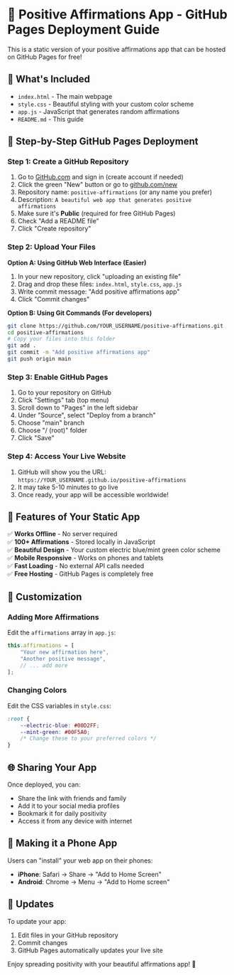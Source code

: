 # 🌟 Positive Affirmations App - GitHub Pages Deployment Guide

This is a static version of your positive affirmations app that can be hosted on GitHub Pages for free!

## 📁 What's Included

- `index.html` - The main webpage
- `style.css` - Beautiful styling with your custom color scheme
- `app.js` - JavaScript that generates random affirmations
- `README.md` - This guide

## 🚀 Step-by-Step GitHub Pages Deployment

### Step 1: Create a GitHub Repository

1. Go to [GitHub.com](https://github.com) and sign in (create account if needed)
2. Click the green "New" button or go to [github.com/new](https://github.com/new)
3. Repository name: `positive-affirmations` (or any name you prefer)
4. Description: `A beautiful web app that generates positive affirmations`
5. Make sure it's **Public** (required for free GitHub Pages)
6. Check "Add a README file"
7. Click "Create repository"

### Step 2: Upload Your Files

**Option A: Using GitHub Web Interface (Easier)**
1. In your new repository, click "uploading an existing file"
2. Drag and drop these files: `index.html`, `style.css`, `app.js`
3. Write commit message: "Add positive affirmations app"
4. Click "Commit changes"

**Option B: Using Git Commands (For developers)**
```bash
git clone https://github.com/YOUR_USERNAME/positive-affirmations.git
cd positive-affirmations
# Copy your files into this folder
git add .
git commit -m "Add positive affirmations app"
git push origin main
```

### Step 3: Enable GitHub Pages

1. Go to your repository on GitHub
2. Click "Settings" tab (top menu)
3. Scroll down to "Pages" in the left sidebar
4. Under "Source", select "Deploy from a branch"
5. Choose "main" branch
6. Choose "/ (root)" folder
7. Click "Save"

### Step 4: Access Your Live Website

1. GitHub will show you the URL: `https://YOUR_USERNAME.github.io/positive-affirmations`
2. It may take 5-10 minutes to go live
3. Once ready, your app will be accessible worldwide!

## 🎨 Features of Your Static App

✅ **Works Offline** - No server required  
✅ **100+ Affirmations** - Stored locally in JavaScript  
✅ **Beautiful Design** - Your custom electric blue/mint green color scheme  
✅ **Mobile Responsive** - Works on phones and tablets  
✅ **Fast Loading** - No external API calls needed  
✅ **Free Hosting** - GitHub Pages is completely free  

## 🔧 Customization

### Adding More Affirmations
Edit the `affirmations` array in `app.js`:
```javascript
this.affirmations = [
    "Your new affirmation here",
    "Another positive message",
    // ... add more
];
```

### Changing Colors
Edit the CSS variables in `style.css`:
```css
:root {
    --electric-blue: #00D2FF;
    --mint-green: #00F5A0;
    /* Change these to your preferred colors */
}
```

## 🌐 Sharing Your App

Once deployed, you can:
- Share the link with friends and family
- Add it to your social media profiles
- Bookmark it for daily positivity
- Access it from any device with internet

## 📱 Making it a Phone App

Users can "install" your web app on their phones:
- **iPhone**: Safari → Share → "Add to Home Screen"
- **Android**: Chrome → Menu → "Add to Home screen"

## 🔄 Updates

To update your app:
1. Edit files in your GitHub repository
2. Commit changes
3. GitHub Pages automatically updates your live site

Enjoy spreading positivity with your beautiful affirmations app! 🌟